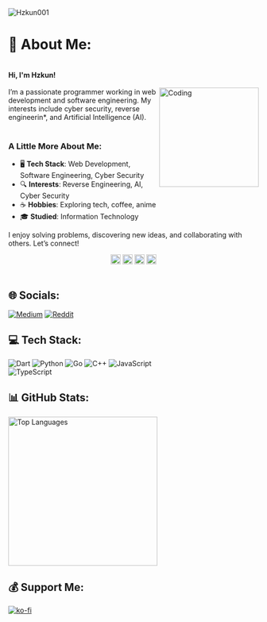 <img title="Hzkun001" src="https://komarev.com/ghpvc/?username=Hzkun&text_color=FF00FF&label=Views&color=000000&text_color=00FF00&bg_color=000000&style=flat">

# 💫 About Me:
<br>
<b>Hi, I'm Hzkun!</b><br><br>
<img align="right" alt="Coding" width="200" src="https://media.tenor.com/tFXgZr2w4JkAAAAj/marija-musedash.gif">
I’m a passionate programmer working in web development and software engineering. My interests include cyber security, reverse engineerin*, and Artificial Intelligence (AI).  
<br><br>

### A Little More About Me:
- 🖥️ **Tech Stack**: Web Development, Software Engineering, Cyber Security  
- 🔍 **Interests**: Reverse Engineering, AI, Cyber Security  
- ☕ **Hobbies**: Exploring tech, coffee, anime  
- 🎓 **Studied**: Information Technology  

I enjoy solving problems, discovering new ideas, and collaborating with others. Let’s connect!
<div align="center">
  <img alt="number1" width="20" src="https://rule34.xxx/counter/1.gif">
  <img alt="number2" width="20" src="https://rule34.xxx/counter/3.gif">
  <img alt="number3" width="20" src="https://rule34.xxx/counter/3.gif">
  <img  alt="number4" width="20" src="https://rule34.xxx/counter/7.gif">
</div>
<br>

## 🌐 Socials:
[![Medium](https://img.shields.io/badge/Medium-12100E?logo=medium&logoColor=white)](https://medium.com/@Labhz) 
[![Reddit](https://img.shields.io/badge/Reddit-%23FF4500.svg?logo=Reddit&logoColor=white)](https://www.reddit.com/user/Hzkun/?utm_source=share&utm_medium=web3x&utm_name=web3xcss&utm_term=1&utm_content=share_button)

## 💻 Tech Stack:
![Dart](https://img.shields.io/badge/dart-%230175C2.svg?style=flat-square&logo=dart&logoColor=white) 
![Python](https://img.shields.io/badge/python-3670A0?style=flat-square&logo=python&logoColor=ffdd54) 
![Go](https://img.shields.io/badge/php-%23777BB4.svg?style=flat-square&logo=php&logoColor=white) 
![C++](https://img.shields.io/badge/c++-%2300599C.svg?style=flat-square&logo=c%2B%2B&logoColor=white)
![JavaScript](https://img.shields.io/badge/javascript-%23323330.svg?style=flat-square&logo=javascript&logoColor=white)  
![TypeScript](https://img.shields.io/badge/typescript-%23007ACC.svg?style=flat-square&logo=typescript&logoColor=white)


## 📊 GitHub Stats:
<div align="left">
  <img src="https://github-readme-stats.vercel.app/api/top-langs/?username=Hzkun001&layout=compact&hide_border=true&langs_count=8&bg_color=000000&icon_color=00FF00&title_color=00FF00&text_color=FFFFFF" alt="Top Languages" width="300">
</div>

## 💰 Support Me:
[![ko-fi](https://ko-fi.com/img/githubbutton_sm.svg)](https://ko-fi.com/H2H716U4AR)
